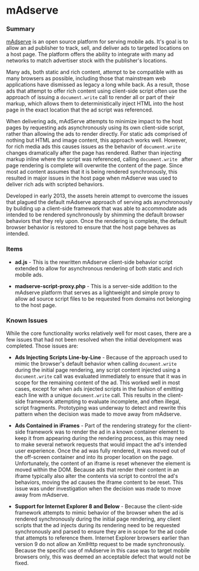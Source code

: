 # mAdserve #

### Summary ###

[mAdserve](http://madserve.org "mAdserve") is an open source platform for serving mobile ads.  It's goal is to allow an ad publisher to track, sell, and deliver ads to targeted locations on a host page.  The platform offers the ability to integrate with many ad networks to match advertiser stock with the publisher's locations.

Many ads, both static and rich content, attempt to be compatible with as many browsers as possible, including those that mainstream web applications have dismissed as legacy a long while back.  As a result, those ads that attempt to offer rich content using client-side script often use the approach of issuing a `document.write` call to render all or part of their markup, which allows them to deterministically inject HTML into the host page in the exact location that the ad script was referenced.

When delivering ads, mAdServe attempts to minimize impact to the host pages by requesting ads asynchronously using its own client-side script, rather than allowing the ads to render directly.  For static ads comprised of nothing but HTML and image content, this approach works well.  However, for rich media ads this causes issues as the behavior of `document.write` changes dramatically after the page has rendered.  Rather than injecting markup inline where the script was referenced, calling `document.write ` after page rendering is complete will overwrite the content of the page.  Since most ad content assumes that it is being rendered synchronously, this resulted in major issues in the host page when mAdserve was used to deliver rich ads with scripted behaviors.

Developed in early 2013, the assets herein attempt to overcome the issues that plagued the default mAdserve approach of serving ads asynchronously by building up a client-side framework that was able to accommodate ads intended to be rendered synchronously by shimming the default browser behaviors that they rely upon.  Once the rendering is complete, the default browser behavior is restored to ensure that the host page behaves as intended.

### Items ###

* **ad.js** - This is the rewritten mAdserve client-side behavior script extended to allow for asynchronous rendering of both static and rich mobile ads.

* **madserve-script-proxy.php** - This is a server-side addition to the mAdserve platform that serves as a lightweight and simple proxy to allow ad source script files to be requested from domains not belonging to the host page.

### Known Issues ###

While the core functionality works relatively well for most cases, there are a few issues that had not been resolved when the initial development was completed.  Those issues are:

* **Ads Injecting Scripts Line-by-Line** - Because of the approach used to mimic the browser's default behavior when calling `document.write` during the initial page rendering, any script content injected using a `document.write` call was evaluated immediately to ensure that it was in scope for the remaining content of the ad.  This worked well in most cases, except for when ads injected scripts in the fashion of emitting each line with a unique `document.write` call.  This results in the client-side framework attempting to evaluate incomplete, and often illegal, script fragments.  Prototyping was underway to detect and rewrite this pattern when the decision was made to move away from mAdserve.

* **Ads Contained in iFrames** - Part of the rendering strategy for the client-side framework was to render the ad in a known container element to keep it from appearing during the rendering process, as this may need to make several network requests that would impact the ad's intended user experience.  Once the ad was fully rendered, it was moved out of the off-screen container and into its proper location on the page.  Unfortunately, the content of an iframe is reset whenever the element is moved within the DOM.  Because ads that render their content in an iframe typically also alter the contents via script to control the ad's behaviors, moving the ad causes the iframe content to be reset.  This issue was under investigation when the decision was made to move away from mAdserve.  

*  **Support for Internet Explorer 8 and Below** - Because the client-side framework attempts to mimic behavior of the browser when the ad is rendered synchronously during the initial page rendering, any client scripts that the ad injects during its rendering need to be requested synchronously and parsed to ensure they are in scope for the ad code that attempts to reference them.  Internet Explorer browsers earlier than version 9 do not allow an XmlHttp request to be made synchronously.  Because the specific use of mAdserve in this case was to target mobile browsers only, this was deemed an acceptable defect that would not be fixed. 



